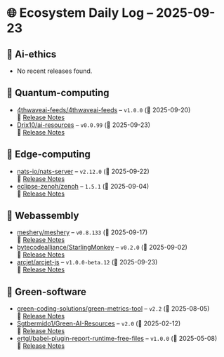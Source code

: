 # 🌐 Ecosystem Daily Log – 2025-09-23

## 🔹 Ai-ethics
- No recent releases found.

## 🔹 Quantum-computing
- [4thwaveai-feeds/4thwaveai-feeds](https://github.com/4thwaveai-feeds/4thwaveai-feeds/releases/tag/v1.0.0) – `v1.0.0` (📅 2025-09-20)  
  🔗 [Release Notes](https://github.com/4thwaveai-feeds/4thwaveai-feeds/releases/tag/v1.0.0)
- [Drix10/ai-resources](https://github.com/Drix10/ai-resources/releases/tag/v0.0.99) – `v0.0.99` (📅 2025-09-23)  
  🔗 [Release Notes](https://github.com/Drix10/ai-resources/releases/tag/v0.0.99)

## 🔹 Edge-computing
- [nats-io/nats-server](https://github.com/nats-io/nats-server/releases/tag/v2.12.0) – `v2.12.0` (📅 2025-09-22)  
  🔗 [Release Notes](https://github.com/nats-io/nats-server/releases/tag/v2.12.0)
- [eclipse-zenoh/zenoh](https://github.com/eclipse-zenoh/zenoh/releases/tag/1.5.1) – `1.5.1` (📅 2025-09-04)  
  🔗 [Release Notes](https://github.com/eclipse-zenoh/zenoh/releases/tag/1.5.1)

## 🔹 Webassembly
- [meshery/meshery](https://github.com/meshery/meshery/releases/tag/v0.8.133) – `v0.8.133` (📅 2025-09-17)  
  🔗 [Release Notes](https://github.com/meshery/meshery/releases/tag/v0.8.133)
- [bytecodealliance/StarlingMonkey](https://github.com/bytecodealliance/StarlingMonkey/releases/tag/v0.2.0) – `v0.2.0` (📅 2025-09-02)  
  🔗 [Release Notes](https://github.com/bytecodealliance/StarlingMonkey/releases/tag/v0.2.0)
- [arcjet/arcjet-js](https://github.com/arcjet/arcjet-js/releases/tag/v1.0.0-beta.12) – `v1.0.0-beta.12` (📅 2025-09-23)  
  🔗 [Release Notes](https://github.com/arcjet/arcjet-js/releases/tag/v1.0.0-beta.12)

## 🔹 Green-software
- [green-coding-solutions/green-metrics-tool](https://github.com/green-coding-solutions/green-metrics-tool/releases/tag/v2.2) – `v2.2` (📅 2025-08-05)  
  🔗 [Release Notes](https://github.com/green-coding-solutions/green-metrics-tool/releases/tag/v2.2)
- [Sgtbermido1/Green-AI-Resources](https://github.com/Sgtbermido1/Green-AI-Resources/releases/tag/v2.0) – `v2.0` (📅 2025-02-12)  
  🔗 [Release Notes](https://github.com/Sgtbermido1/Green-AI-Resources/releases/tag/v2.0)
- [ertgl/babel-plugin-report-runtime-free-files](https://github.com/ertgl/babel-plugin-report-runtime-free-files/releases/tag/v1.0.0) – `v1.0.0` (📅 2025-05-08)  
  🔗 [Release Notes](https://github.com/ertgl/babel-plugin-report-runtime-free-files/releases/tag/v1.0.0)